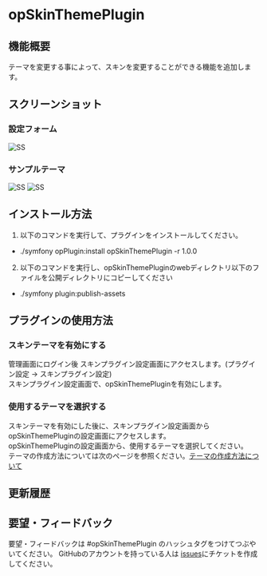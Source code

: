 opSkinThemePlugin
======================

## 機能概要
テーマを変更する事によって、スキンを変更することができる機能を追加します。

## スクリーンショット
### 設定フォーム
![SS](https://raw.github.com/suzuki-mar/opSkinThemePlugin/master/doc/img/setting.png)
### サンプルテーマ
![SS](https://raw.github.com/suzuki-mar/opSkinThemePlugin/master/doc/img/united.png) ![SS](https://raw.github.com/suzuki-mar/opSkinThemePlugin/master/doc/img/cerulean.png)

## インストール方法
1. 以下のコマンドを実行して、プラグインをインストールしてください。
 * ./symfony opPlugin:install opSkinThemePlugin -r 1.0.0
2. 以下のコマンドを実行し、opSkinThemePluginのwebディレクトリ以下のファイルを公開ディレクトリにコピーしてください
 * ./symfony plugin:publish-assets

## プラグインの使用方法

### スキンテーマを有効にする
管理画面にログイン後 スキンプラグイン設定画面にアクセスします。(プラグイン設定 -> スキンプラグイン設定)  
  スキンプラグイン設定画面で、opSkinThemePluginを有効にします。

### 使用するテーマを選択する
スキンテーマを有効にした後に、スキンプラグイン設定画面からopSkinThemePluginの設定画面にアクセスします。  
  opSkinThemePluginの設定画面から、使用するテーマを選択してください。       
  テーマの作成方法については次のページを参照ください。[テーマの作成方法について](https://github.com/suzuki-mar/opSkinThemePlugin/blob/master/doc/how_to_make_theme.md)


更新履歴
--------



要望・フィードバック
----------
要望・フィードバックは #opSkinThemePlugin のハッシュタグをつけてつぶやいてください。
GitHubのアカウントを持っている人は [issues](https://github.com/suzuki-mar/opSkinThemePlugin/issues)にチケットを作成してください。